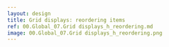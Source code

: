 ```yaml
---
layout: design
title: Grid displays: reordering items
ref: 00.Global_07.Grid displays_h_reordering.md
image: 00.Global_07.Grid displays_h_reordering.png
---
```

